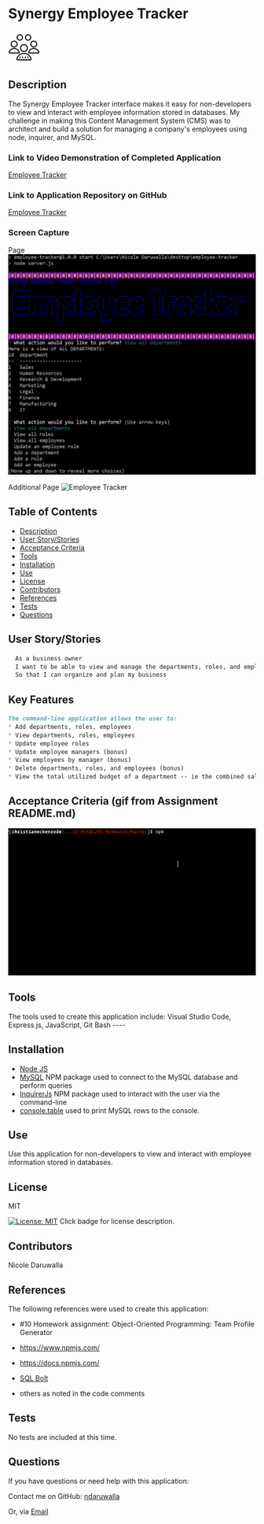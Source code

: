 # Synergy Employee Tracker
![Employees](Assets/img/employees.png)
<!-- image from icons8 updated -->

  ## Description
  The Synergy Employee Tracker interface makes it easy for non-developers to view and interact with employee information stored in databases. My challenge in making this Content Management System (CMS) was to architect and build a solution for managing a company's employees using node, inquirer, and MySQL.

  ### Link to Video Demonstration of Completed Application 
  [Employee Tracker](https://youtubeLINKENTERHERE.com/)
  <!-- enter youtube link after recording -->

  ### Link to Application Repository on GitHub 
  [Employee Tracker](https://github.com/NDaruwalla/employee-tracker)

  ### Screen Capture
  Page
  ![Employee Tracker](Assets/img/employee-tracker.jpg)

  Additional Page
  ![Employee Tracker](Assets/img/employee-tracker2.jpg)


  ## Table of Contents
  - [Description](#description)
  - [User Story/Stories](#story)
  - [Acceptance Criteria](#criteria)
  - [Tools](#tools)
  - [Installation](#installation)
  - [Use](#use)
  - [License](#license)
  - [Contributors](#contributors)
  - [References](#references)
  - [Tests](#tests)
  - [Questions](#questions)

  ## User Story/Stories
  ```md
    As a business owner
    I want to be able to view and manage the departments, roles, and employees in my company
    So that I can organize and plan my business
  ```

  ## Key Features
  ```md
  The command-line application allows the user to:
  * Add departments, roles, employees
  * View departments, roles, employees
  * Update employee roles
  * Update employee managers (bonus)
  * View employees by manager (bonus)
  * Delete departments, roles, and employees (bonus)
  * View the total utilized budget of a department -- ie the combined salaries of all employees in that department (bonus)
   ```
  ## Acceptance Criteria (gif from Assignment README.md)
   ![Sample Employee Tracker Provided With Assignment](Assets/employee-tracker.gif)

  ## Tools
  The tools used to create this application include: Visual Studio Code, Express.js, JavaScript, Git Bash ----

  ## Installation

  * [Node JS](https://nodejs.org/en/download/)
  * [MySQL](https://www.npmjs.com/package/mysql) NPM package used to connect to the MySQL database and perform queries
  * [InquirerJs](https://www.npmjs.com/package/inquirer/v/0.2.3) NPM package used to interact with the user via the command-line
  * [console.table](https://www.npmjs.com/package/console.table) used to print MySQL rows to the console.


  ## Use
  Use this application for non-developers to view and interact with employee information stored in databases.


  ## License
  MIT
  
  [![License: MIT](https://img.shields.io/badge/License-MIT-yellow.svg)](https://opensource.org/licenses/MIT)  Click badge for license description.
  
  ## Contributors
  Nicole Daruwalla 

  ## References
  The following references were used to create this application: 
  * #10 Homework assignment: Object-Oriented Programming: Team Profile Generator
  * https://www.npmjs.com/
  * https://docs.npmjs.com/
  * [SQL Bolt](https://sqlbolt.com/)

  * others as noted in the code comments


  ## Tests
  No tests are included at this time.

  ## Questions
  If you have questions or need help with this application:

  Contact me on GitHub:
  [ndaruwalla](https://github.com/ndaruwalla)
 
  Or, via [Email](mailto:nicole.daruwalla@gmail.com)


